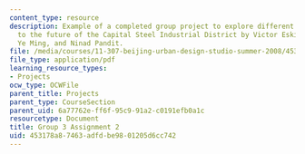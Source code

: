 ```yaml
---
content_type: resource
description: Example of a completed group project to explore different approaches
  to the future of the Capital Steel Industrial District by Victor Eskinazi, Ian Kaminski-Coughlin,
  Ye Ming, and Ninad Pandit.
file: /media/courses/11-307-beijing-urban-design-studio-summer-2008/453178a87463adfdbe9801205d6cc742_group3_assn2.pdf
file_type: application/pdf
learning_resource_types:
- Projects
ocw_type: OCWFile
parent_title: Projects
parent_type: CourseSection
parent_uid: 6a77762e-ff6f-95c9-91a2-c0191efb0a1c
resourcetype: Document
title: Group 3 Assignment 2
uid: 453178a8-7463-adfd-be98-01205d6cc742
---
```

